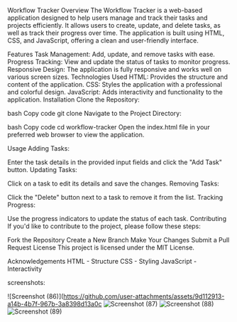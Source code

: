Workflow Tracker
Overview
The Workflow Tracker is a web-based application designed to help users manage and track their tasks and projects efficiently. It allows users to create, update, and delete tasks, as well as track their progress over time. The application is built using HTML, CSS, and JavaScript, offering a clean and user-friendly interface.

Features
Task Management: Add, update, and remove tasks with ease.
Progress Tracking: View and update the status of tasks to monitor progress.
Responsive Design: The application is fully responsive and works well on various screen sizes.
Technologies Used
HTML: Provides the structure and content of the application.
CSS: Styles the application with a professional and colorful design.
JavaScript: Adds interactivity and functionality to the application.
Installation
Clone the Repository:

bash
Copy code
git clone <repository-url>
Navigate to the Project Directory:

bash
Copy code
cd workflow-tracker
Open the index.html file in your preferred web browser to view the application.

Usage
Adding Tasks:

Enter the task details in the provided input fields and click the "Add Task" button.
Updating Tasks:

Click on a task to edit its details and save the changes.
Removing Tasks:

Click the "Delete" button next to a task to remove it from the list.
Tracking Progress:

Use the progress indicators to update the status of each task.
Contributing
If you'd like to contribute to the project, please follow these steps:

Fork the Repository
Create a New Branch
Make Your Changes
Submit a Pull Request
License
This project is licensed under the MIT License.

Acknowledgements
HTML - Structure
CSS - Styling
JavaScript - Interactivity

screenshots:

![Screenshot (86)](https://github.com/user-attachments/assets/9d112913-a14b-4b7f-967b-3a8398d13a0c
![Screenshot (87)](https://github.com/user-attachments/assets/f3835ec0-e286-49d6-ad41-98865c05111d)
![Screenshot (88)](https://github.com/user-attachments/assets/b311c50f-3926-41a5-9760-77aa2ec35afd)
![Screenshot (89)](https://github.com/user-attachments/assets/269f8bfe-2610-40fb-995f-0366c72b463b)









